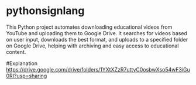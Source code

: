 # pythonsignlang
This Python project automates downloading educational videos from YouTube and uploading them to Google Drive. It searches for videos based on user input, downloads the best format, and uploads to a specified folder on Google Drive, helping with archiving and easy access to educational content.

#Explanation
https://drive.google.com/drive/folders/1YXtXZzR7uttyC0osbwXso54wF3iGu0RI?usp=sharing
